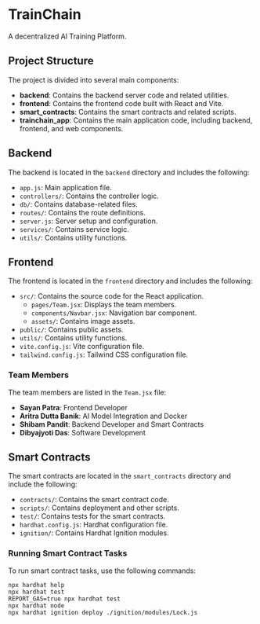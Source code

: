 # TrainChain
A decentralized AI Training Platform.

## Project Structure

The project is divided into several main components:

- **backend**: Contains the backend server code and related utilities.
- **frontend**: Contains the frontend code built with React and Vite.
- **smart_contracts**: Contains the smart contracts and related scripts.
- **trainchain_app**: Contains the main application code, including backend, frontend, and web components.

## Backend

The backend is located in the `backend` directory and includes the following:

- `app.js`: Main application file.
- `controllers/`: Contains the controller logic.
- `db/`: Contains database-related files.
- `routes/`: Contains the route definitions.
- `server.js`: Server setup and configuration.
- `services/`: Contains service logic.
- `utils/`: Contains utility functions.

## Frontend

The frontend is located in the `frontend` directory and includes the following:

- `src/`: Contains the source code for the React application.
  - `pages/Team.jsx`: Displays the team members.
  - `components/Navbar.jsx`: Navigation bar component.
  - `assets/`: Contains image assets.
- `public/`: Contains public assets.
- `utils/`: Contains utility functions.
- `vite.config.js`: Vite configuration file.
- `tailwind.config.js`: Tailwind CSS configuration file.

### Team Members

The team members are listed in the `Team.jsx` file:

- **Sayan Patra**: Frontend Developer
- **Aritra Dutta Banik**: AI Model Integration and Docker
- **Shibam Pandit**: Backend Developer and Smart Contracts
- **Dibyajyoti Das**: Software Development

## Smart Contracts

The smart contracts are located in the `smart_contracts` directory and include the following:

- `contracts/`: Contains the smart contract code.
- `scripts/`: Contains deployment and other scripts.
- `test/`: Contains tests for the smart contracts.
- `hardhat.config.js`: Hardhat configuration file.
- `ignition/`: Contains Hardhat Ignition modules.

### Running Smart Contract Tasks

To run smart contract tasks, use the following commands:

```shell
npx hardhat help
npx hardhat test
REPORT_GAS=true npx hardhat test
npx hardhat node
npx hardhat ignition deploy ./ignition/modules/Lock.js